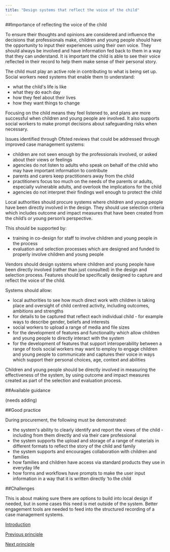 ```yaml
---
title: "Design systems that reflect the voice of the child"
---
```


##Importance of reflecting the voice of the child

To ensure their thoughts and opinions are considered and influence the decisions that professionals make, children and young people should have the opportunity to input their experiences using their own voice. They should always be involved and have information fed back to them in a way that they can understand. It is important the child is able to see their voice reflected in their record to help them make sense of their personal story.

The child must play an active role in contributing to what is being set up. Social workers need systems that enable them to understand:

* what the child's life is like
* what they do each day
* how they feel about their lives
* how they want things to change

Focusing on the child means they feel listened to, and plans are more successful when children and young people are involved. It also supports social workers to make prompt decisions about safeguarding risks when necessary.

Issues identified through Ofsted reviews that could be addressed through improved case management systems:

* children are not seen enough by the professionals involved, or asked about their views or feelings
* agencies do not listen to adults who speak on behalf of the child who may have important information to contribute
* parents and carers keep practitioners away from the child
* practitioners focus too much on the needs of the parents or adults, especially vulnerable adults, and overlook the implications for the child
* agencies do not interpret their findings well enough to protect the child

Local authorities should procure systems where children and young people have been directly involved in the design. They should use selection criteria which includes outcome and impact measures that have been created from the child’s or young person’s perspective. 

This should be supported by: 

* training in co-design for staff to involve children and young people in the process
* evaluation and selection processes which are designed and funded to properly involve children and young people 

Vendors should design systems where children and young people have been directly involved (rather than just consulted) in the design and selection process. Features should be specifically designed to capture and reflect the voice of the child.

Systems should allow:

* local authorities to see how much direct work with children is taking place and oversight of child centred activity, including outcomes, ambitions and strengths 
* for details to be captured that reflect each individual child - for example ways to describe gender, beliefs and interests
* social workers to upload a range of media and file sizes
* for the development of features and functionality which allow children and young people to directly interact with the system 
* for the development of features that support interoperability between a range of tools social workers may want to employ to engage children and young people to communicate and captures their voice in ways which support their personal choices, age, context and abilities 

Children and young people should be directly involved in measuring the effectiveness of the system, by using outcome and impact measures created as part of the selection and evaluation process.

##Available guidance

(needs adding)

##Good practice

During procurement, the following must be demonstrated:

* the system's ability to clearly identify and report the views of the child - including from them directly and via their care professional 
* the system supports the upload and storage of a range of materials in different formats to reflect the story of the child and family
* the system supports and encourages collaboration with children and families
* how families and children have access via standard products they use in everyday life
* how forms and workflows have prompts to make the user input information in a way that it is written directly ‘to the child

##Challenges

This is about making sure there are options to build into local design if needed, but in some cases this need is met outside of the system. Better engagement tools are needed to feed into the structured recording of a case management systems. 

[Introduction](/index)

[Previous principle](/principle-4)

[Next principle](/principle-6)
